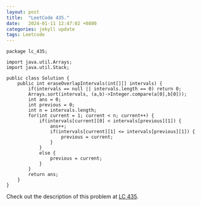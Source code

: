 ```yaml
---
layout: post
title:  "LeetCode 435."
date:   2024-01-11 12:47:02 +0800
categories: jekyll update
tags: Leetcode
---
```


```
package lc_435;

import java.util.Arrays;
import java.util.Stack;

public class Solution {
    public int eraseOverlapIntervals(int[][] intervals) {
        if(intervals == null || intervals.length == 0) return 0;
        Arrays.sort(intervals, (a,b)->Integer.compare(a[0],b[0]));
        int ans = 0;
        int previous = 0;
        int n = intervals.length;
        for(int current = 1; current < n; current++) {
            if(intervals[current][0] < intervals[previous][1]) {
                ans++;
                if(intervals[current][1] <= intervals[previous][1]) {
                    previous = current;
                }
            }
            else {
                previous = current;
            }
        }
        return ans;
    }
}
```

Check out the description of this problem at [LC 435][LC-435].

[LC-435]: https://leetcode.com/problemset/?search=435&page=1
